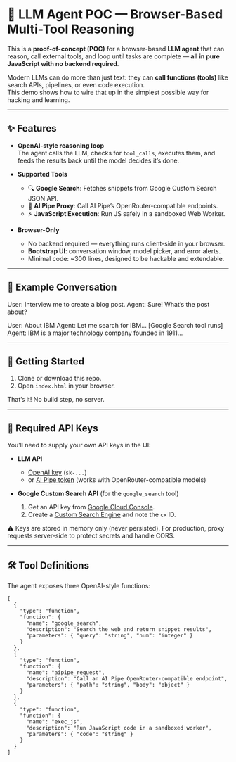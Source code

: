 # 🤖 LLM Agent POC — Browser-Based Multi-Tool Reasoning

This is a **proof-of-concept (POC)** for a browser-based **LLM agent** that can reason, call external tools, and loop until tasks are complete — **all in pure JavaScript with no backend required**.

Modern LLMs can do more than just text: they can **call functions (tools)** like search APIs, pipelines, or even code execution.  
This demo shows how to wire that up in the simplest possible way for hacking and learning.

---

## ✨ Features

- **OpenAI-style reasoning loop**  
  The agent calls the LLM, checks for `tool_calls`, executes them, and feeds the results back until the model decides it’s done.

- **Supported Tools**
  - 🔍 **Google Search**: Fetches snippets from Google Custom Search JSON API.  
  - 🔗 **AI Pipe Proxy**: Call AI Pipe’s OpenRouter-compatible endpoints.  
  - ⚡ **JavaScript Execution**: Run JS safely in a sandboxed Web Worker.

- **Browser-Only**
  - No backend required — everything runs client-side in your browser.
  - **Bootstrap UI**: conversation window, model picker, and error alerts.
  - Minimal code: ~300 lines, designed to be hackable and extendable.

---

## 📸 Example Conversation

User: Interview me to create a blog post.
Agent: Sure! What’s the post about?

User: About IBM
Agent: Let me search for IBM...
[Google Search tool runs]
Agent: IBM is a major technology company founded in 1911...


---

## 🚀 Getting Started

1. Clone or download this repo.
2. Open `index.html` in your browser.

That’s it! No build step, no server.

---

## 🔑 Required API Keys

You’ll need to supply your own API keys in the UI:

- **LLM API**  
  - [OpenAI key](https://platform.openai.com/) (`sk-...`)  
  - or [AI Pipe token](https://aipipe.org/) (works with OpenRouter-compatible models)  

- **Google Custom Search API** (for the `google_search` tool)  
  1. Get an API key from [Google Cloud Console](https://console.cloud.google.com/).  
  2. Create a [Custom Search Engine](https://programmablesearchengine.google.com/) and note the `cx` ID.  

⚠️ Keys are stored in memory only (never persisted). For production, proxy requests server-side to protect secrets and handle CORS.

---

## 🛠 Tool Definitions

The agent exposes three OpenAI-style functions:

```jsonc
[
  {
    "type": "function",
    "function": {
      "name": "google_search",
      "description": "Search the web and return snippet results",
      "parameters": { "query": "string", "num": "integer" }
    }
  },
  {
    "type": "function",
    "function": {
      "name": "aipipe_request",
      "description": "Call an AI Pipe OpenRouter-compatible endpoint",
      "parameters": { "path": "string", "body": "object" }
    }
  },
  {
    "type": "function",
    "function": {
      "name": "exec_js",
      "description": "Run JavaScript code in a sandboxed worker",
      "parameters": { "code": "string" }
    }
  }
]
